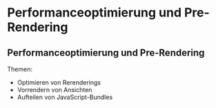 # Performanceoptimierung und Pre-Rendering

## Performanceoptimierung und Pre-Rendering

Themen:

- Optimieren von Rerenderings
- Vorrendern von Ansichten
- Aufteilen von JavaScript-Bundles
